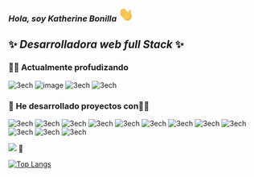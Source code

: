 ### _Hola, soy Katherine Bonilla_  <img src="https://raw.githubusercontent.com/ABSphreak/ABSphreak/master/gifs/Hi.gif " width="30"> 


     
## ✨ _Desarrolladora web full Stack_ ✨ 


###  🚀:green_heart: Actualmente profudizando 
![3ech](https://camo.githubusercontent.com/47380987ecfc7e15bb287529fe03a2c63273ad597edcc85352b02cbb942863e5/68747470733a2f2f696d672e69636f6e73382e636f6d2f636f6c6f722f34382f3030303030302f6a6176612d636f666665652d6375702d6c6f676f2d2d76312e706e67 ) 
![image](https://user-images.githubusercontent.com/86696439/150569192-afe03bba-fd41-4689-a0a8-480e85ba8c9c.png)
   ![3ech](  https://upload.wikimedia.org/wikipedia/commons/thumb/c/c3/Python-logo-notext.svg/51px-Python-logo-notext.svg.png)
    ![3ech](https://camo.githubusercontent.com/84c2586aa67309f6fa224fdf5fdf33a633239375397a8e753ac1e7cc727f5458/68747470733a2f2f696d672e69636f6e73382e636f6d2f636f6c6f722f34382f3030303030302f6a6176617363726970742d2d76312e706e67 )
### 🌱 **He desarrollado proyectos  con**👩‍💻


 ![3ech](https://camo.githubusercontent.com/b9fe9f8e52c6fd30d814c24f3eb71cb09d7f5bc82d7f67a384055de93fdbb0bf/68747470733a2f2f696d672e69636f6e73382e636f6d2f636f6c6f722f34382f3030303030302f68746d6c2d352d2d76312e706e67 )
  ![3ech](https://camo.githubusercontent.com/dc75aee770dff630309493116eeebd6a39c7042e4e94780a5e6c8f107bebe76f/68747470733a2f2f696d672e69636f6e73382e636f6d2f636f6c6f722f34382f3030303030302f637373332e706e67 )
    ![3ech](https://camo.githubusercontent.com/84c2586aa67309f6fa224fdf5fdf33a633239375397a8e753ac1e7cc727f5458/68747470733a2f2f696d672e69636f6e73382e636f6d2f636f6c6f722f34382f3030303030302f6a6176617363726970742d2d76312e706e67 )
   ![3ech](https://camo.githubusercontent.com/0174b03bab13c90e5673eaafbaa2cc273f8f0f8e70c39e660d0db9895f41f7ae/68747470733a2f2f696d672e69636f6e73382e636f6d2f636f6c6f722f34382f3030303030302f626f6f7473747261702e706e67 )
   ![3ech](https://www.svgrepo.com/show/354987/figma.svg )
    ![3ech](https://www.shareicon.net/data/48x48/2016/07/08/117367_logo_512x512.png)
   ![3ech](https://camo.githubusercontent.com/9bbd13a20bb8651d8c54267857569bd9562da9a851ebae27a1eba70a1fc47535/68747470733a2f2f696d672e69636f6e73382e636f6d2f636f6c6f722f34382f3030303030302f6d7973716c2d6c6f676f2e706e67 )
     ![3ech](  https://www.shareicon.net/data/48x48/2015/09/11/99371_javascript_512x512.png)
     ![3ech](https://camo.githubusercontent.com/2f7d9c653bd1edd735b3db07d7c4b47ae45959e17c14053fa4f543ac93cc1a8c/68747470733a2f2f696d672e69636f6e73382e636f6d2f636f6c6f722f34382f3030303030302f76697375616c2d73747564696f2d636f64652d323031392e706e67 )
      ![3ech](https://camo.githubusercontent.com/9a732bd987992bdd80776e87bf30041de02ad5e718e03873b325807207b6f57b/68747470733a2f2f696d672e69636f6e73382e636f6d2f636f6c6f722f34382f3030303030302f6769746875622d2d76312e706e67)
        ![3ech](https://static.wixstatic.com/media/012557_1c89757f2a9c4a878cfde8b24cf1d997~mv2.png/v1/fit/w_51%2Ch_51%2Cal_c/file.png)
         ![3ech](  https://upload.wikimedia.org/wikipedia/commons/thumb/c/c3/Python-logo-notext.svg/51px-Python-logo-notext.svg.png)
        
   ![](https://komarev.com/ghpvc/?username=kathBD&style=flat-square) :triangular_flag_on_post:
     
  [![Top Langs](https://github-readme-stats.vercel.app/api/top-langs/?username=kathBD&layout=compact)](https://github.com/anuraghazra/github-readme-stats)
 
    
 
 
 


